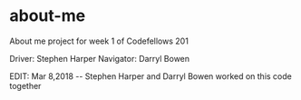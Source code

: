 # about-me
About me project for week 1 of Codefellows 201

Driver: Stephen Harper
Navigator: Darryl Bowen

EDIT: Mar 8,2018 -- Stephen Harper and Darryl Bowen worked on this code together